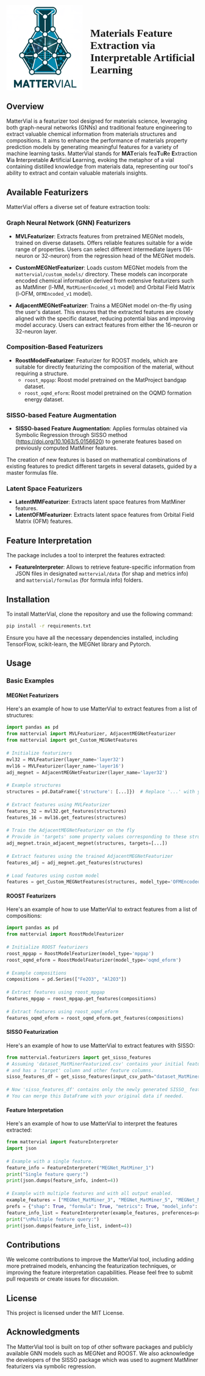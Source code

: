

<div style="display: flex; align-items: center; justify-content: center; margin:0">
    <img src="img/MATTERVial_logo.png" alt="MatterVial-logo" width=200>
    <h1 style="font-family: 'Palatino Linotype', 'Book Antiqua', Palatino, serif; margin-left: 20px;">Materials Feature Extraction via Interpretable Artificial Learning</h1>
</div>

## Overview

MatterVial is a featurizer tool designed for materials science, leveraging both graph-neural networks (GNNs) and traditional feature engineering to extract valuable chemical information from materials structures and compositions. It aims to enhance the performance of materials property prediction models by generating meaningful features for a variety of machine learning tasks. MatterVial stands for **MAT**erials fea**T**u**R**e **E**xtraction **V**ia **I**nterpretable **A**rtificial **L**earning, evoking the metaphor of a vial containing distilled knowledge from materials data, representing our tool's ability to extract and contain valuable materials insights.


## Available Featurizers

MatterVial offers a diverse set of feature extraction tools:

### Graph Neural Network (GNN) Featurizers

-   **MVLFeaturizer**: Extracts features from pretrained MEGNet models, trained on diverse datasets. Offers reliable features suitable for a wide range of properties. Users can select different intermediate layers (16-neuron or 32-neuron) from the regression head of the MEGNet models.

-   **CustomMEGNetFeaturizer**: Loads custom MEGNet models from the `mattervial/custom_models/` directory. These models can incorporate encoded chemical information derived from extensive featurizers such as MatMiner (l-MM, `MatMinerEncoded_v1` model) and Orbital Field Matrix (l-OFM, `OFMEncoded_v1` model).

-   **AdjacentMEGNetFeaturizer**: Trains a MEGNet model on-the-fly using the user's dataset. This ensures that the extracted features are closely aligned with the specific dataset, reducing potential bias and improving model accuracy. Users can extract features from either the 16-neuron or 32-neuron layer.

### Composition-Based Featurizers
-   **RoostModelFeaturizer**: Featurizer for ROOST models, which are suitable for directly featurizing the composition of the material, without requiring a structure.
    - `roost_mpgap`: Roost model pretrained on the MatProject bandgap dataset.
    - `roost_oqmd_eform`: Roost model pretrained on the OQMD formation energy dataset.

### SISSO-based Feature Augmentation
-   **SISSO-based Feature Augmentation**: Applies formulas obtained via Symbolic Regression through SISSO method (https://doi.org/10.1063/5.0156620) to generate features based on previously computed MatMiner features.  

The creation of new features is based on mathematical combinations of existing features to predict different targets in several datasets, guided by a master formulas file.

### Latent Space Featurizers
-   **LatentMMFeaturizer**: Extracts latent space features from MatMiner features.
-   **LatentOFMFeaturizer**: Extracts latent space features from Orbital Field Matrix (OFM) features.

## Feature Interpretation

The package includes a tool to interpret the features extracted:
-   **FeatureInterpreter**: Allows to retrieve feature-specific information from JSON files in designated `mattervial/data` (for shap and metrics info) and `mattervial/formulas` (for formula info) folders.

## Installation

To install MatterVial, clone the repository and use the following command:

```bash
pip install -r requirements.txt
```

Ensure you have all the necessary dependencies installed, including TensorFlow, scikit-learn, the MEGNet library and Pytorch.

## Usage

### Basic Examples

#### MEGNet Featurizers
Here's an example of how to use MatterVial to extract features from a list of structures:

```python
import pandas as pd
from mattervial import MVLFeaturizer, AdjacentMEGNetFeaturizer
from mattervial import get_Custom_MEGNetFeatures

# Initialize featurizers
mvl32 = MVLFeaturizer(layer_name='layer32')
mvl16 = MVLFeaturizer(layer_name='layer16')
adj_megnet = AdjacentMEGNetFeaturizer(layer_name='layer32')

# Example structures
structures = pd.DataFrame({'structure': [...]})  # Replace '...' with your actual list of structures

# Extract features using MVLFeaturizer
features_32 = mvl32.get_features(structures)
features_16 = mvl16.get_features(structures)

# Train the AdjacentMEGNetFeaturizer on the fly
# Provide in 'targets' some property values corresponding to these structures
adj_megnet.train_adjacent_megnet(structures, targets=[...])

# Extract features using the trained AdjacentMEGNetFeaturizer
features_adj = adj_megnet.get_features(structures)

# Load features using custom model
features = get_Custom_MEGNetFeatures(structures, model_type='OFMEncoded_v1')
```

#### ROOST Featurizers
Here's an example of how to use MatterVial to extract features from a list of compositions:

```python
import pandas as pd
from mattervial import RoostModelFeaturizer

# Initialize ROOST featurizers
roost_mpgap = RoostModelFeaturizer(model_type='mpgap')
roost_oqmd_eform = RoostModelFeaturizer(model_type='oqmd_eform')

# Example compositions
compositions = pd.Series(["Fe2O3", "Al2O3"])

# Extract features using roost_mpgap
features_mpgap = roost_mpgap.get_features(compositions)

# Extract features using roost_oqmd_eform
features_oqmd_eform = roost_oqmd_eform.get_features(compositions)
```

#### SISSO Featurization

Here's an example of how to use MatterVial to extract features with SISSO:

```python
from mattervial.featurizers import get_sisso_features
# Assuming 'dataset_MatMinerFeaturized.csv' contains your initial featurized data
# and has a 'target' column and other feature columns.
sisso_features_df = get_sisso_features(input_csv_path="dataset_MatMinerFeaturized.csv", type="SISSO_FORMULAS_v1")

# Now 'sisso_features_df' contains only the newly generated SISSO_ features.
# You can merge this DataFrame with your original data if needed.
```

#### Feature Interpretation

Here's an example of how to use MatterVial to interpret the features extracted:

```python
from mattervial import FeatureInterpreter
import json

# Example with a single feature.
feature_info = FeatureInterpreter("MEGNet_MatMiner_1")
print("Single feature query:")
print(json.dumps(feature_info, indent=4))

# Example with multiple features and with all output enabled.
example_features = ["MEGNet_MatMiner_3", "MEGNet_MatMiner_5", "MEGNet_MatMiner_10"]
prefs = {"shap": True, "formula": True, "metrics": True, "model_info": True}
feature_info_list = FeatureInterpreter(example_features, preferences=prefs)
print("\nMultiple feature query:")
print(json.dumps(feature_info_list, indent=4))
```

## Contributions

We welcome contributions to improve the MatterVial tool, including adding more pretrained models, enhancing the featurization techniques, or improving the feature interpretation capabilities. Please feel free to submit pull requests or create issues for discussion.

## License

This project is licensed under the MIT License.

## Acknowledgments

The MatterVial tool is built on top of other software packages and publicly available GNN models such as MEGNet and ROOST. We also acknowledge the developers of the SISSO package which was used to augment MatMiner featurizers via symbolic regression.